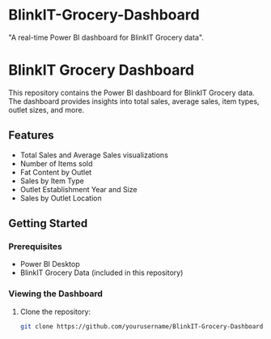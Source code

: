 # BlinkIT-Grocery-Dashboard
"A real-time Power BI dashboard for BlinkIT Grocery data".
# BlinkIT Grocery Dashboard

This repository contains the Power BI dashboard for BlinkIT Grocery data. The dashboard provides insights into total sales, average sales, item types, outlet sizes, and more.

## Features
- Total Sales and Average Sales visualizations
- Number of Items sold
- Fat Content by Outlet
- Sales by Item Type
- Outlet Establishment Year and Size
- Sales by Outlet Location

## Getting Started

### Prerequisites
- Power BI Desktop
- BlinkIT Grocery Data (included in this repository)

### Viewing the Dashboard
1. Clone the repository:
   ```bash
   git clone https://github.com/yourusername/BlinkIT-Grocery-Dashboard.git
